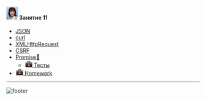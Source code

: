 [footer]: https://github.com/garevna/js-course/raw/master/images/a-level-ico.png?raw=true
[me30]: https://raw.githubusercontent.com/garevna/a-level-js-lessons/master/ico/myPhoto-30.png "Ⓒ Irina Fylyppova ( garevna ) 2019"
[hw-20]: https://raw.githubusercontent.com/garevna/a-level-js-lessons/master/ico/briefcase-20.png

#### ![me30] Занятие 11

* [JSON](../md/JSON.md)
* [curl](../md/curl.md)
* [XMLHttpRequest](../md/XMLHttpRequest.md)
* [CSRF](../md/CSRF.md)
* [Promise:small_red_triangle:](../md/Promise.md)
    * [![hw-20] Тесты](https://garevna.github.io/js-quiz/#promise)
* [![hw-20] Homework](../homeworks/hw-11.md)

_________________________________________________________________________

![footer]
